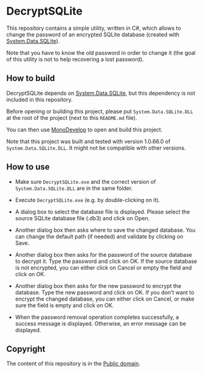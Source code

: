 # DecryptSQLite

This repository contains a simple utility, written in C#, which allows to change the password of
an encrypted SQLite database (created with [System.Data.SQLite](https://system.data.sqlite.org)).

Note that you have to know the old password in order to change it (the goal of this utility is
not to help recovering a lost password).

## How to build

DecryptSQLite depends on [System.Data.SQLite](https://system.data.sqlite.org), but this dependency
is not included in this repository.

Before opening or building this project, please put `System.Data.SQLite.DLL` at the root of the
project (next to this `README.md` file).

You can then use [MonoDevelop](http://monodevelop.com/) to open and build this project.

Note that this project was built and tested with version 1.0.66.0 of `System.Data.SQLite.DLL`.
It might not be compatible with other versions.

## How to use

* Make sure `DecryptSQLite.exe` and the correct version of `System.Data.SQLite.DLL` are in the same folder.

* Execute `DecryptSQLite.exe` (e.g. by double-clicking on it).

* A dialog box to select the database file is displayed. Please select the source SQLite database
file (.db3) and click on Open.

* Another dialog box then asks where to save the changed database. You can change the default path
(if needed) and validate by clicking on Save.

* Another dialog box then asks for the password of the source database to decrypt it. Type
the password and click on OK. If the source database is not encrypted, you can either click on Cancel
or empty the field and click on OK.

* Another dialog box then asks for the new password to encrypt the database. Type the new password
and click on OK. If you don't want to encrypt the changed database, you can either click on Cancel,
or make sure the field is empty and click on OK.

* When the password removal operation completes successfully, a success message is displayed.
Otherwise, an error message can be displayed.

## Copyright

The content of this repository is in the [Public domain](http://en.wikipedia.org/wiki/Public_Domain).
